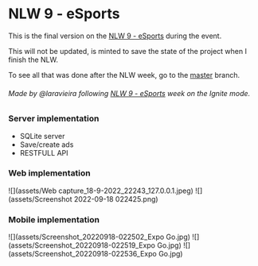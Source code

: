 # NLW 9 - eSports

This is the final version on the [NLW 9 - eSports](https://app.rocketseat.com.br/event/nlw-09/ignite) during the event.

This will not be updated, is minted to save the state of the project when I finish the NLW.

To see all that was done after the NLW week, go to the [master](https://github.com/laravieira/esports/tree/master) branch.

###### Made by @laravieira following [NLW 9 - eSports](https://app.rocketseat.com.br/event/nlw-09/ignite) week on the Ignite mode.

### Server implementation
* SQLite server
* Save/create ads
* RESTFULL API

### Web implementation
![](assets/Web capture_18-9-2022_22243_127.0.0.1.jpeg)
![](assets/Screenshot 2022-09-18 022425.png)

### Mobile implementation
![](assets/Screenshot_20220918-022502_Expo Go.jpg)
![](assets/Screenshot_20220918-022519_Expo Go.jpg)
![](assets/Screenshot_20220918-022536_Expo Go.jpg)